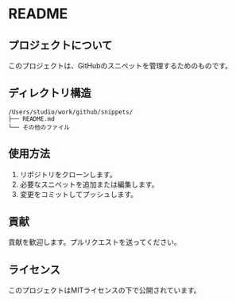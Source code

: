 # README

## プロジェクトについて

このプロジェクトは、GitHubのスニペットを管理するためのものです。

## ディレクトリ構造

```
/Users/studio/work/github/snippets/
├── README.md
└── その他のファイル
```

## 使用方法

1. リポジトリをクローンします。
2. 必要なスニペットを追加または編集します。
3. 変更をコミットしてプッシュします。

## 貢献

貢献を歓迎します。プルリクエストを送ってください。

## ライセンス

このプロジェクトはMITライセンスの下で公開されています。